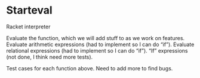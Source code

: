 # Starteval
Racket interpreter 

Evaluate the function, which we will add stuff to as we work on features.
Evaluate arithmetic expressions (had to implement so I can do “if”).
Evaluate relational expressions (had to implement so I can do “if”).
“If” expressions (not done, I think need more tests).

Test cases for each function above. Need to add more to find bugs.

